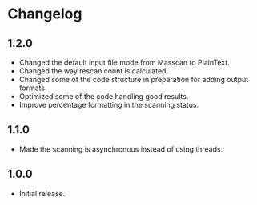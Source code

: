 # Changelog

## 1.2.0
- Changed the default input file mode from Masscan to PlainText.
- Changed the way rescan count is calculated.
- Changed some of the code structure in preparation for adding output formats.
- Optimized some of the code handling good results.
- Improve percentage formatting in the scanning status. 

## 1.1.0
- Made the scanning is asynchronous instead of using threads.


## 1.0.0
- Initial release.